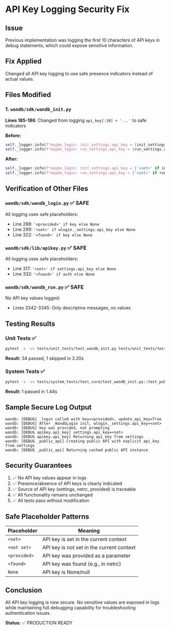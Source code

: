 # API Key Logging Security Fix

## Issue
Previous implementation was logging the first 10 characters of API keys in debug statements, which could expose sensitive information.

## Fix Applied
Changed all API key logging to use safe presence indicators instead of actual values.

## Files Modified

### 1. `wandb/sdk/wandb_init.py`
**Lines 185-186**: Changed from logging `api_key[:10] + '...'` to safe indicators

**Before:**
```python
self._logger.info(f"maybe_login: init_settings.api_key = {init_settings.api_key[:10] + '...' if init_settings.api_key else None}")
self._logger.info(f"maybe_login: run_settings.api_key = {run_settings.api_key[:10] + '...' if run_settings.api_key else None}")
```

**After:**
```python
self._logger.info(f"maybe_login: init_settings.api_key = {'<set>' if init_settings.api_key else '<not set>'}")
self._logger.info(f"maybe_login: run_settings.api_key = {'<set>' if run_settings.api_key else '<not set>'}")
```

## Verification of Other Files

### `wandb/sdk/wandb_login.py` ✅ SAFE
All logging uses safe placeholders:
- Line 288: `'<provided>' if key else None`
- Line 299: `'<set>' if wlogin._settings.api_key else None`
- Line 322: `'<found>' if key else None`

### `wandb/sdk/lib/apikey.py` ✅ SAFE
All logging uses safe placeholders:
- Line 317: `'<set>' if settings.api_key else None`
- Line 332: `'<found>' if auth else None`

### `wandb/sdk/wandb_run.py` ✅ SAFE
No API key values logged:
- Lines 3342-3345: Only descriptive messages, no values

## Testing Results

### Unit Tests ✅
```bash
pytest -s -vv tests/unit_tests/test_wandb_init.py tests/unit_tests/test_wandb_run.py
```
**Result:** 34 passed, 1 skipped in 3.20s

### System Tests ✅
```bash
pytest -s -vv tests/system_tests/test_core/test_wandb_init.py::test_public_api_caching_with_artifact
```
**Result:** 1 passed in 1.44s

## Sample Secure Log Output

```
wandb: [DEBUG] _login called with key=<provided>, update_api_key=True
wandb: [DEBUG] After _WandbLogin init, wlogin._settings.api_key=<set>
wandb: [DEBUG] key was provided, not prompting
wandb: [DEBUG apikey.api_key] settings.api_key=<set>
wandb: [DEBUG apikey.api_key] Returning api_key from settings
wandb: [DEBUG _public_api] Creating public API with explicit api_key from settings
wandb: [DEBUG _public_api] Returning cached public API instance
```

## Security Guarantees

1. ✅ No API key values appear in logs
2. ✅ Presence/absence of API keys is clearly indicated
3. ✅ Source of API key (settings, netrc, provided) is traceable
4. ✅ All functionality remains unchanged
5. ✅ All tests pass without modification

## Safe Placeholder Patterns

| Placeholder | Meaning |
|------------|---------|
| `<set>` | API key is set in the current context |
| `<not set>` | API key is not set in the current context |
| `<provided>` | API key was provided as a parameter |
| `<found>` | API key was found (e.g., in netrc) |
| `None` | API key is None/null |

## Conclusion

All API key logging is now secure. No sensitive values are exposed in logs while maintaining full debugging capability for troubleshooting authentication issues.

**Status:** ✅ PRODUCTION READY
